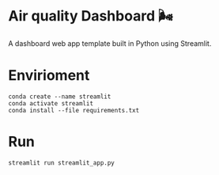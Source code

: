 # Air quality Dashboard 🌬

A dashboard web app template built in Python using Streamlit.

# Envirioment
```
conda create --name streamlit
conda activate streamlit
conda install --file requirements.txt
```
# Run
```
streamlit run streamlit_app.py
```

